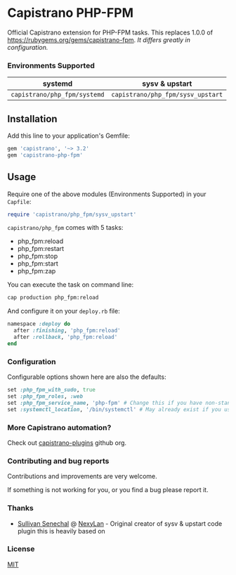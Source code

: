 # Capistrano PHP-FPM

Official Capistrano extension for PHP-FPM tasks.
This replaces 1.0.0 of https://rubygems.org/gems/capistrano-fpm. *It differs greatly in configuration.*

### Environments Supported
| systemd | sysv & upstart |
|-------- | -------------- |
| ```capistrano/php_fpm/systemd``` | ```capistrano/php_fpm/sysv_upstart``` |

## Installation

Add this line to your application's Gemfile:

```ruby
gem 'capistrano', '~> 3.2'
gem 'capistrano-php-fpm'
```

## Usage

Require one of the above modules (Environments Supported) in your `Capfile`:

```ruby
require 'capistrano/php_fpm/sysv_upstart'
```

`capistrano/php_fpm` comes with 5 tasks:

* php_fpm:reload
* php_fpm:restart
* php_fpm:stop
* php_fpm:start
* php_fpm:zap

You can execute the task on command line:
 
```bash
cap production php_fpm:reload
```

And configure it on your `deploy.rb` file:

```ruby
namespace :deploy do
  after :finishing, 'php_fpm:reload'
  after :rollback, 'php_fpm:reload'
end
```

### Configuration

Configurable options shown here are also the defaults:

```ruby
set :php_fpm_with_sudo, true
set :php_fpm_roles, :web
set :php_fpm_service_name, 'php-fpm' # Change this if you have non-standard naming for the php-fpm service
set :systemctl_location, '/bin/systemctl' # May already exist if you use other plugins. Be sure to check your config/deploy/{env} file
```

### More Capistrano automation?

Check out [capistrano-plugins](https://github.com/capistrano-plugins) github org.

### Contributing and bug reports

Contributions and improvements are very welcome.

If something is not working for you, or you find a bug please report it.

### Thanks

* [Sullivan Senechal](https://github.com/Soullivaneuh) @ [NexyLan](https://www.nexylan.com) - Original creator of sysv & upstart code plugin this is heavily based on

### License

[MIT](LICENSE.md)
